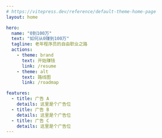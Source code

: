 ```yaml
---
# https://vitepress.dev/reference/default-theme-home-page
layout: home

hero:
  name: "0到100万"
  text: "如何从0赚到100万"
  tagline: 老年程序员的自由职业之路
  actions:
    - theme: brand
      text: 开始赚钱
      link: /resume
    - theme: alt
      text: 路线图
      link: /roadmap

features:
  - title: 广告 A
    details: 这里是个广告位
  - title: 广告 B
    details: 这里是个广告位
  - title: 广告 C
    details: 这里是个广告位
---
```


